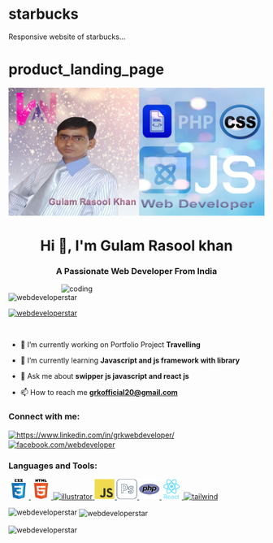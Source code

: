 # starbucks
Responsive website of starbucks...

# product_landing_page

![logo](https://github.com/webdeveloperstar/Responsive-Navigation-Only-CSS/blob/main/github_profile_pic2.png)


<h1 align="center">Hi 👋, I'm Gulam Rasool khan</h1>
<h3 align="center">A Passionate Web Developer From India</h3>


 <img align="right" alt="coding" width="400px" src="https://media4.giphy.com/media/v1.Y2lkPTc5MGI3NjExdXF5MzllcmhsZnYyc2wyeGNrNm5kcTdrYmx5cXMzcHA2MDB0Z2xncCZlcD12MV9pbnRlcm5hbF9naWZfYnlfaWQmY3Q9Zw/QpVUMRUJGokfqXyfa1/giphy.gif">

<p align="left"> <img src="https://komarev.com/ghpvc/?username=webdeveloperstar&label=Profile%20views&color=0e75b6&style=flat" alt="webdeveloperstar" /> </p>

<p align="left"> <a href="https://github.com/ryo-ma/github-profile-trophy"><img src="https://github-profile-trophy.vercel.app/?username=webdeveloperstar" alt="webdeveloperstar" /></a> </p>

<p align="left"> <a href="https://twitter.com/" target="blank"><img src="https://img.shields.io/twitter/follow/?logo=twitter&style=for-the-badge" alt="" /></a> </p>

- 🔭 I’m currently working on Portfolio Project **Travelling**

- 🌱 I’m currently learning **Javascript and js framework with library**

- 💬 Ask me about **swipper js javascript and react js**

- 📫 How to reach me **grkofficial20@gmail.com**

<h3 align="left">Connect with me:</h3>
<p align="left">
<a href="https://linkedin.com/in/https://www.linkedin.com/in/grkwebdeveloper/" target="blank"><img align="center" src="https://raw.githubusercontent.com/rahuldkjain/github-profile-readme-generator/master/src/images/icons/Social/linked-in-alt.svg" alt="https://www.linkedin.com/in/grkwebdeveloper/" height="30" width="40" /></a>
<a href="https://fb.com/facebook.com/webdeveloper" target="blank"><img align="center" src="https://raw.githubusercontent.com/rahuldkjain/github-profile-readme-generator/master/src/images/icons/Social/facebook.svg" alt="facebook.com/webdeveloper" height="30" width="40" /></a>
</p>

<h3 align="left">Languages and Tools:</h3>
<p align="left"> <a href="https://www.w3schools.com/css/" target="_blank" rel="noreferrer"> <img src="https://raw.githubusercontent.com/devicons/devicon/master/icons/css3/css3-original-wordmark.svg" alt="css3" width="40" height="40"/> </a> <a href="https://www.w3.org/html/" target="_blank" rel="noreferrer"> <img src="https://raw.githubusercontent.com/devicons/devicon/master/icons/html5/html5-original-wordmark.svg" alt="html5" width="40" height="40"/> </a> <a href="https://www.adobe.com/in/products/illustrator.html" target="_blank" rel="noreferrer"> <img src="https://www.vectorlogo.zone/logos/adobe_illustrator/adobe_illustrator-icon.svg" alt="illustrator" width="40" height="40"/> </a> <a href="https://developer.mozilla.org/en-US/docs/Web/JavaScript" target="_blank" rel="noreferrer"> <img src="https://raw.githubusercontent.com/devicons/devicon/master/icons/javascript/javascript-original.svg" alt="javascript" width="40" height="40"/> </a> <a href="https://www.photoshop.com/en" target="_blank" rel="noreferrer"> <img src="https://raw.githubusercontent.com/devicons/devicon/master/icons/photoshop/photoshop-line.svg" alt="photoshop" width="40" height="40"/> </a> <a href="https://www.php.net" target="_blank" rel="noreferrer"> <img src="https://raw.githubusercontent.com/devicons/devicon/master/icons/php/php-original.svg" alt="php" width="40" height="40"/> </a> <a href="https://reactjs.org/" target="_blank" rel="noreferrer"> <img src="https://raw.githubusercontent.com/devicons/devicon/master/icons/react/react-original-wordmark.svg" alt="react" width="40" height="40"/> </a> <a href="https://tailwindcss.com/" target="_blank" rel="noreferrer"> <img src="https://www.vectorlogo.zone/logos/tailwindcss/tailwindcss-icon.svg" alt="tailwind" width="40" height="40"/> </a> </p>

<p><img align="left" src="https://github-readme-stats.vercel.app/api/top-langs?username=webdeveloperstar&show_icons=true&locale=en&layout=compact" alt="webdeveloperstar" /></p>

<p>&nbsp;<img align="center" src="https://github-readme-stats.vercel.app/api?username=webdeveloperstar&show_icons=true&locale=en" alt="webdeveloperstar" /></p>

<p><img align="center" src="https://github-readme-streak-stats.herokuapp.com/?user=webdeveloperstar&" alt="webdeveloperstar" /></p>

